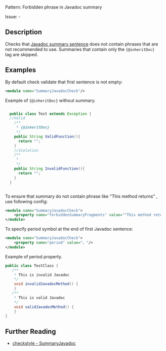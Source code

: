 Pattern: Forbidden phrase in Javadoc summary

Issue: -

## Description

Checks that [Javadoc summary sentence](http://www.oracle.com/technetwork/java/javase/documentation/index-137868.html#firstsentence) does not contain phrases that are not recommended to use. Summaries that contain only the `{@inheritDoc}` tag are skipped. 

## Examples

By default check validate that first sentence is not empty: 


```xml
<module name="SummaryJavadocCheck"/>
```
        

Example of `{@inheritDoc}` without summary. 


```java
```
 
```java
  public class Test extends Exception {
  //Valid
    /**
     * {@inheritDoc}
     */
    public String ValidFunction(){
      return "";
    }
    //Violation
    /**
     *
     */
    public String InvalidFunction(){
      return "";
    }
  }
```
        
```java
```
        

To ensure that summary do not contain phrase like "This method returns" , use following config: 


```xml
<module name="SummaryJavadocCheck">
    <property name="forbiddenSummaryFragments" value="^This method returns.*"/>
</module>
```
        

To specify period symbol at the end of first Javadoc sentence: 


```xml
<module name="SummaryJavadocCheck">
    <property name="period" value="。"/>
</module>
```
        

Example of period property. 


```java
public class TestClass {
   /**
    * This is invalid Javadoc
    */
    void invalidJavadocMethod() {
    }
   /**
    * This is valid Javadoc
    */
    void validJavadocMethod() {
    }
}
```

## Further Reading

* [checkstyle - SummaryJavadoc](https://checkstyle.sourceforge.io/checks/javadoc/summaryjavadoc.html#SummaryJavadoc)
